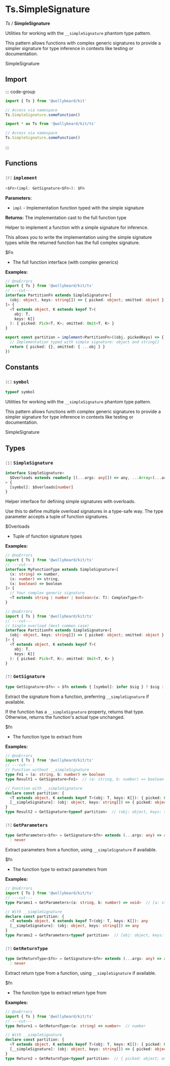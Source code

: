 # Ts.SimpleSignature

_Ts_ / **SimpleSignature**

Utilities for working with the `__simpleSignature` phantom type pattern.

This pattern allows functions with complex generic signatures to provide a simpler signature for type inference in contexts like testing or documentation.

SimpleSignature

## Import

::: code-group

```typescript [Namespace]
import { Ts } from '@wollybeard/kit'

// Access via namespace
Ts.SimpleSignature.someFunction()
```

```typescript [Barrel]
import * as Ts from '@wollybeard/kit/ts'

// Access via namespace
Ts.SimpleSignature.someFunction()
```

:::

## Functions

### <span style="opacity: 0.6; font-weight: normal; font-size: 0.85em;">`[F]`</span> `implement`

```typescript
<$Fn>(impl: GetSignature<$Fn>): $Fn
```

<SourceLink href="https://github.com/jasonkuhrt/kit/blob/main/./src/utils/ts/simple-signature.ts#L157" />

**Parameters:**

- `impl` - Implementation function typed with the simple signature

**Returns:** The implementation cast to the full function type

Helper to implement a function with a simple signature for inference.

This allows you to write the implementation using the simple signature types while the returned function has the full complex signature.

$Fn

- The full function interface (with complex generics)

**Examples:**

```typescript twoslash
// @noErrors
import { Ts } from '@wollybeard/kit/ts'
// ---cut---
interface PartitionFn extends SimpleSignature<[
  (obj: object, keys: string[]) => { picked: object; omitted: object }
]> {
  <T extends object, K extends keyof T>(
    obj: T,
    keys: K[]
  ): { picked: Pick<T, K>; omitted: Omit<T, K> }
}

export const partition = implement<PartitionFn>((obj, pickedKeys) => {
  // Implementation typed with simple signature: object and string[]
  return { picked: {}, omitted: { ...obj } }
})
```

## Constants

### <span style="opacity: 0.6; font-weight: normal; font-size: 0.85em;">`[C]`</span> `symbol`

```typescript
typeof symbol
```

<SourceLink href="https://github.com/jasonkuhrt/kit/blob/main/./src/utils/ts/simple-signature.ts#L25" />

Utilities for working with the `__simpleSignature` phantom type pattern.

This pattern allows functions with complex generic signatures to provide a simpler signature for type inference in contexts like testing or documentation.

SimpleSignature

## Types

### <span style="opacity: 0.6; font-weight: normal; font-size: 0.85em;">`[I]`</span> `SimpleSignature`

```typescript
interface SimpleSignature<
  $Overloads extends readonly [(...args: any[]) => any, ...Array<(...args: any[]) => any>],
> {
  [symbol]: $Overloads[number]
}
```

<SourceLink href="https://github.com/jasonkuhrt/kit/blob/main/./src/utils/ts/simple-signature.ts#L60" />

Helper interface for defining simple signatures with overloads.

Use this to define multiple overload signatures in a type-safe way. The type parameter accepts a tuple of function signatures.

$Overloads

- Tuple of function signature types

**Examples:**

```typescript twoslash
// @noErrors
import { Ts } from '@wollybeard/kit/ts'
// ---cut---
interface MyFunctionType extends SimpleSignature<[
  (x: string) => number,
  (x: number) => string,
  (x: boolean) => boolean
]> {
  // Your complex generic signature
  <T extends string | number | boolean>(x: T): ComplexType<T>
}
```

```typescript twoslash
// @noErrors
import { Ts } from '@wollybeard/kit/ts'
// ---cut---
// Single overload (most common case)
interface PartitionFn extends SimpleSignature<[
  (obj: object, keys: string[]) => { picked: object; omitted: object }
]> {
  <T extends object, K extends keyof T>(
    obj: T,
    keys: K[]
  ): { picked: Pick<T, K>; omitted: Omit<T, K> }
}
```

### <span style="opacity: 0.6; font-weight: normal; font-size: 0.85em;">`[T]`</span> `GetSignature`

```typescript
type GetSignature<$fn> = $fn extends { [symbol]: infer $sig } ? $sig : $fn
```

<SourceLink href="https://github.com/jasonkuhrt/kit/blob/main/./src/utils/ts/simple-signature.ts#L88" />

Extract the signature from a function, preferring `__simpleSignature` if available.

If the function has a `__simpleSignature` property, returns that type. Otherwise, returns the function's actual type unchanged.

$fn

- The function type to extract from

**Examples:**

```typescript twoslash
// @noErrors
import { Ts } from '@wollybeard/kit/ts'
// ---cut---
// Function without __simpleSignature
type Fn1 = (a: string, b: number) => boolean
type Result1 = GetSignature<Fn1>  // (a: string, b: number) => boolean

// Function with __simpleSignature
declare const partition: {
  <T extends object, K extends keyof T>(obj: T, keys: K[]): { picked: Pick<T, K>; omitted: Omit<T, K> }
  [__simpleSignature]: (obj: object, keys: string[]) => { picked: object; omitted: object }
}
type Result2 = GetSignature<typeof partition>  // (obj: object, keys: string[]) => { picked: object; omitted: object }
```

### <span style="opacity: 0.6; font-weight: normal; font-size: 0.85em;">`[T]`</span> `GetParameters`

```typescript
type GetParameters<$fn> = GetSignature<$fn> extends (...args: any) => any ? Parameters<GetSignature<$fn>>
  : never
```

<SourceLink href="https://github.com/jasonkuhrt/kit/blob/main/./src/utils/ts/simple-signature.ts#L107" />

Extract parameters from a function, using `__simpleSignature` if available.

$fn

- The function type to extract parameters from

**Examples:**

```typescript twoslash
// @noErrors
import { Ts } from '@wollybeard/kit/ts'
// ---cut---
type Params1 = GetParameters<(a: string, b: number) => void>  // [a: string, b: number]

// With __simpleSignature
declare const partition: {
  <T extends object, K extends keyof T>(obj: T, keys: K[]): any
  [__simpleSignature]: (obj: object, keys: string[]) => any
}
type Params2 = GetParameters<typeof partition>  // [obj: object, keys: string[]]
```

### <span style="opacity: 0.6; font-weight: normal; font-size: 0.85em;">`[T]`</span> `GetReturnType`

```typescript
type GetReturnType<$fn> = GetSignature<$fn> extends (...args: any) => any ? ReturnType<GetSignature<$fn>>
  : never
```

<SourceLink href="https://github.com/jasonkuhrt/kit/blob/main/./src/utils/ts/simple-signature.ts#L127" />

Extract return type from a function, using `__simpleSignature` if available.

$fn

- The function type to extract return type from

**Examples:**

```typescript twoslash
// @noErrors
import { Ts } from '@wollybeard/kit/ts'
// ---cut---
type Return1 = GetReturnType<(a: string) => number>  // number

// With __simpleSignature
declare const partition: {
  <T extends object, K extends keyof T>(obj: T, keys: K[]): { picked: Pick<T, K>; omitted: Omit<T, K> }
  [__simpleSignature]: (obj: object, keys: string[]) => { picked: object; omitted: object }
}
type Return2 = GetReturnType<typeof partition>  // { picked: object; omitted: object }
```
